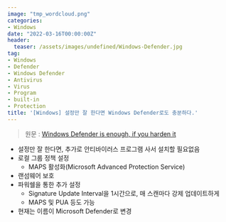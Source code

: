```yaml
---
image: "tmp_wordcloud.png"
categories:
- Windows
date: "2022-03-16T00:00:00Z"
header:
  teaser: /assets/images/undefined/Windows-Defender.jpg
tag:
- Windows
- Defender
- Windows Defender
- Antivirus
- Virus
- Program
- built-in
- Protection
title: '[Windows] 설정만 잘 한다면 Windows Defender로도 충분하다.'
---
```


> 원문 : [Windows Defender is enough, if you harden it](https://0ut3r.space/2022/03/06/windows-defender/)

* 설정만 잘 한다면, 추가로 안티바이러스 프로그램 사서 설치할 필요없음
* 로컬 그룹 정책 설정
  * MAPS 활성화(Microsoft Advanced Protection Service)
* 랜섬웨어 보호
* 파워쉘을 통한 추가 설정
  * Signature Update Interval을 1시간으로, 매 스캔마다 강제 업데이트하게
  * MAPS 및 PUA 등도 가능
* 현재는 이름이 Microsoft Defender로 변경